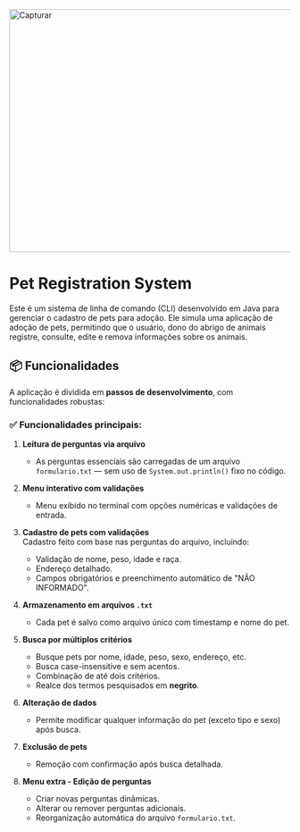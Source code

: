 <img width="1000" height="435" alt="Capturar" src="https://github.com/user-attachments/assets/8749dbf8-65e6-496e-9cf2-75e9a9258107" />


# Pet Registration System

Este é um sistema de linha de comando (CLI) desenvolvido em Java para gerenciar o cadastro de pets para adoção. Ele simula uma aplicação de adoção de pets, permitindo que o usuário, dono do abrigo de animais registre, consulte, edite e remova informações sobre os animais.

## 📦 Funcionalidades

A aplicação é dividida em **passos de desenvolvimento**, com funcionalidades robustas:

### ✅ Funcionalidades principais:

1. **Leitura de perguntas via arquivo**  
    - As perguntas essenciais são carregadas de um arquivo `formulario.txt` — sem uso de `System.out.println()` fixo no código.

2. **Menu interativo com validações**  
    - Menu exibido no terminal com opções numéricas e validações de entrada.

3. **Cadastro de pets com validações**  
   Cadastro feito com base nas perguntas do arquivo, incluindo:
    - Validação de nome, peso, idade e raça.
    - Endereço detalhado.
    - Campos obrigatórios e preenchimento automático de "NÃO INFORMADO".

4. **Armazenamento em arquivos `.txt`**
    - Cada pet é salvo como arquivo único com timestamp e nome do pet.

5. **Busca por múltiplos critérios**
    - Busque pets por nome, idade, peso, sexo, endereço, etc.
    - Busca case-insensitive e sem acentos.
    - Combinação de até dois critérios.
    - Realce dos termos pesquisados em **negrito**.

6. **Alteração de dados**
    - Permite modificar qualquer informação do pet (exceto tipo e sexo) após busca.

7. **Exclusão de pets**
    - Remoção com confirmação após busca detalhada.

8. **Menu extra - Edição de perguntas**
    - Criar novas perguntas dinâmicas.
    - Alterar ou remover perguntas adicionais.
    - Reorganização automática do arquivo `formulario.txt`.

